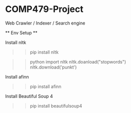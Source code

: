 # COMP479-Project
Web Crawler / Indexer / Search engine 


** Env Setup ** 

Install nltk

>> pip install nltk

>> python 
>> import nltk 
>> nltk.doanload("stopwords")
>> nltk.download('punkt')

Install afinn 

>> pip install afinn 

Install Beautiful Soup 4

>> pip install beautifulsoup4
